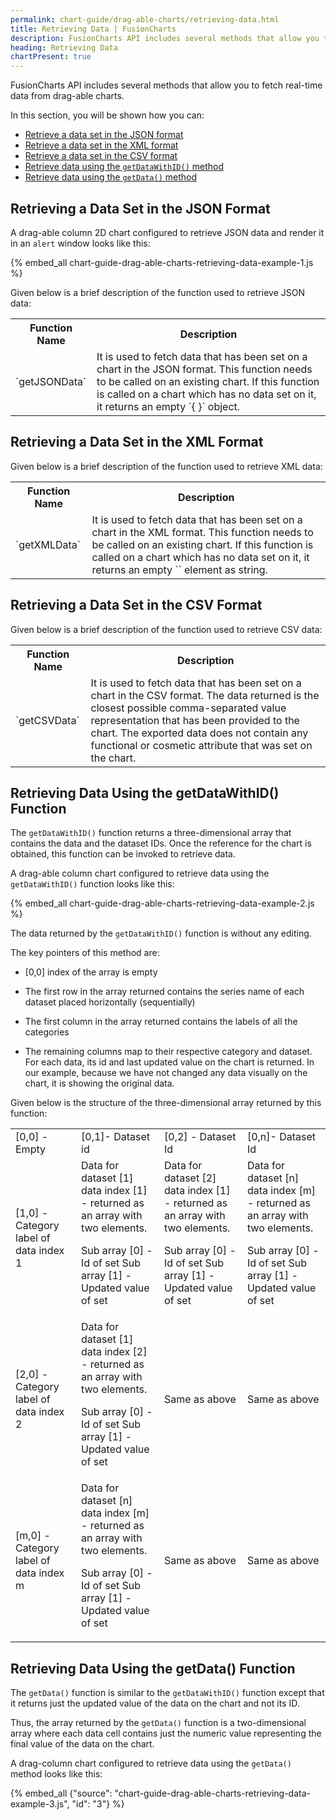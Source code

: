 ```yaml
---
permalink: chart-guide/drag-able-charts/retrieving-data.html
title: Retrieving Data | FusionCharts
description: FusionCharts API includes several methods that allow you to fetch real-time data from drag-able charts.
heading: Retrieving Data
chartPresent: true
---
```


FusionCharts API includes several methods that allow you to fetch real-time data from drag-able charts.

In this section, you will be shown how you can:

* <a href="/chart-guide/drag-able-charts/retrieving-data#retrieving-a-data-set-in-the-json-format" class="smoth-scroll">Retrieve a data set in the JSON format</a>
* <a href="/chart-guide/drag-able-charts/retrieving-data#retrieving-a-data-set-in-the-xml-format" class="smoth-scroll">Retrieve a data set in the XML format</a>
* <a href="/chart-guide/drag-able-charts/retrieving-data#retrieving-a-data-set-in-the-csv-format" class="smoth-scroll">Retrieve a data set in the CSV format</a>
* <a href="/chart-guide/drag-able-charts/retrieving-data#retrieving-data-using-the-getdatawithid-function" class="smoth-scroll">Retrieve data using the `getDataWithID()` method</a>
* <a href="/chart-guide/drag-able-charts/retrieving-data#retrieving-data-using-the-getdata-function" class="smoth-scroll">Retrieve data using the `getData()` method</a>

## Retrieving a Data Set in the JSON Format

A drag-able column 2D chart configured to retrieve JSON data and render it in an `alert` window looks like this:

{% embed_all chart-guide-drag-able-charts-retrieving-data-example-1.js %}

Given below is a brief description of the function used to retrieve JSON data:

<table>
  <tr>
    <th>Function Name</th>
    <th>Description</th>
  </tr>
  <tr>
    <td>`getJSONData`</td>
    <td>It is used to fetch data that has been set on a chart in the JSON format. This function needs to be called on an existing chart. If this function is called on a chart which has no data set on it, it returns an empty `{ }` object.</td>
  </tr>
</table>


## Retrieving a Data Set in the XML Format

Given below is a brief description of the function used to retrieve XML data:

<table>
  <tr>
    <th>Function Name</th>
    <th>Description</th>
  </tr>
  <tr>
    <td>`getXMLData`</td>
    <td>It is used to fetch data that has been set on a chart in the XML format. This function needs to be called on an existing chart. If this function is called on a chart which has no data set on it, it returns an empty `<chart />` element as string.</td>
  </tr>
</table>


## Retrieving a Data Set in the CSV Format

Given below is a brief description of the function used to retrieve CSV data:

<table>
  <tr>
    <th>Function Name</th>
    <th>Description</th>
  </tr>
  <tr>
    <td>`getCSVData`</td>
    <td>It is used to fetch data that has been set on a chart in the CSV format. The data returned is the closest possible comma-separated value representation that has been provided to the chart. The exported data does not contain any functional or cosmetic attribute that was set on the chart.</td>
  </tr>
</table>


## Retrieving Data Using the getDataWithID() Function

The `getDataWithID()` function returns a three-dimensional array that contains the data and the dataset IDs. Once the reference for the chart is obtained, this function can be invoked to retrieve data.

A drag-able column chart configured to retrieve data using the `getDataWithID()` function looks like this:

{% embed_all chart-guide-drag-able-charts-retrieving-data-example-2.js %}

The data returned by the `getDataWithID()` function is without any editing.

The key pointers of this method are:

* [0,0] index of the array is empty

* The first row in the array returned contains the series name of each dataset placed horizontally (sequentially)

* The first column in the array returned contains the labels of all the categories

* The remaining columns map to their respective category and dataset. For each data, its id and last updated value on the chart is returned. In our example, because we have not changed any data visually on the chart, it is showing the original data.

Given below is the structure of the three-dimensional array returned by this function:

<table>
  <tr>
    <td>[0,0] - Empty</td>
    <td>[0,1]- Dataset id</td>
    <td>[0,2] - Dataset Id</td>
    <td>[0,n]- Dataset Id</td>
  </tr>
  <tr>
    <td>[1,0] - Category label of data index 1</td>
    <td>Data for dataset [1] data index [1] - returned as an array with two elements.

Sub array [0] - Id of set
Sub array [1] - Updated value of set
</td>
    <td>Data for dataset [2] data index [1] - returned as an array with two elements.

Sub array [0] - Id of set
Sub array [1] - Updated value of set
</td>
    <td>Data for dataset [n] data index [m] - returned as an array with two elements.

Sub array [0] - Id of set
Sub array [1] - Updated value of set
</td>
  </tr>
  <tr>
    <td>[2,0] - Category label of data index 2 </td>
    <td>Data for dataset [1] data index [2] - returned as an array with two elements.

Sub array [0] - Id of set
Sub array [1] - Updated value of set
</td>
    <td>Same as above </td>
    <td>Same as above </td>
  </tr>
  <tr>
    <td>[m,0] - Category label of data index m</td>
    <td>Data for dataset [n] data index [m] - returned as an array with two elements.

Sub array [0] - Id of set
Sub array [1] - Updated value of set
</td>
    <td>Same as above </td>
    <td>Same as above </td>
  </tr>
</table>


## Retrieving Data Using the getData() Function

The `getData()` function is similar to the `getDataWithID()` function except that it returns just the updated value of the data on the chart and not its ID.

Thus, the array returned by the `getData()` function is a two-dimensional array where each data cell contains just the numeric value representing the final value of the data on the chart.

A drag-column chart configured to retrieve data using the `getData()` method looks like this:

{% embed_all {"source": "chart-guide-drag-able-charts-retrieving-data-example-3.js", "id": "3"} %}